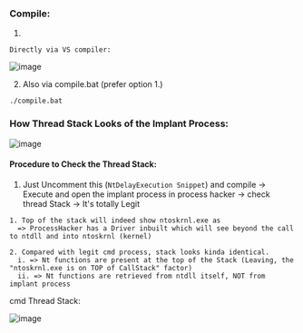 ### Compile:
1.
```
Directly via VS compiler:
```
![image](https://github.com/reveng007/Learning-EDR-and-EDR_Evasion/assets/61424547/622c39a1-c3b3-4388-ad3a-5a36d18e29ff)

2. Also via compile.bat (prefer option 1.)
```
./compile.bat
```

### How Thread Stack Looks of the Implant Process:

![image](https://github.com/reveng007/MaldevTechniques/assets/61424547/b845bd5b-9ca2-4a73-aa04-16930c7a1d5e)

#### Procedure to Check the Thread Stack:
1. Just Uncomment this (`NtDelayExecution Snippet`) and compile -> Execute and open the implant process in process hacker -> check thread Stack -> It's totally Legit 
```
1. Top of the stack will indeed show ntoskrnl.exe as 
  => ProcessHacker has a Driver inbuilt which will see beyond the call to ntdll and into ntoskrnl (kernel)

2. Compared with legit cmd process, stack looks kinda identical.
  i. => Nt functions are present at the top of the Stack (Leaving, the "ntoskrnl.exe is on TOP of CallStack" factor)
  ii. => Nt functions are retrieved from ntdll itself, NOT from implant process
```
cmd Thread Stack:

![image](https://github.com/reveng007/MaldevTechniques/assets/61424547/940d87ad-2c87-4e91-b7d4-2c0e2f3d5dfb)

